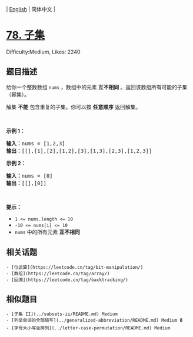 
| [English](README_EN.md) | 简体中文 |

# [78. 子集](https://leetcode.cn/problems/subsets/)
Difficulty:Medium, Likes: 2240

## 题目描述

<p>给你一个整数数组 <code>nums</code> ，数组中的元素 <strong>互不相同</strong> 。返回该数组所有可能的子集（幂集）。</p>

<p>解集 <strong>不能</strong> 包含重复的子集。你可以按 <strong>任意顺序</strong> 返回解集。</p>

<p> </p>

<p><strong>示例 1：</strong></p>

<pre>
<strong>输入：</strong>nums = [1,2,3]
<strong>输出：</strong>[[],[1],[2],[1,2],[3],[1,3],[2,3],[1,2,3]]
</pre>

<p><strong>示例 2：</strong></p>

<pre>
<strong>输入：</strong>nums = [0]
<strong>输出：</strong>[[],[0]]
</pre>

<p> </p>

<p><strong>提示：</strong></p>

<ul>
	<li><code>1 <= nums.length <= 10</code></li>
	<li><code>-10 <= nums[i] <= 10</code></li>
	<li><code>nums</code> 中的所有元素 <strong>互不相同</strong></li>
</ul>


## 相关话题

    - [位运算](https://leetcode.cn/tag/bit-manipulation/)
    - [数组](https://leetcode.cn/tag/array/)
    - [回溯](https://leetcode.cn/tag/backtracking/)

## 相似题目

    - [子集 II](../subsets-ii/README.md) Medium 
    - [列举单词的全部缩写](../generalized-abbreviation/README.md) Medium 🔒
    - [字母大小写全排列](../letter-case-permutation/README.md) Medium 
